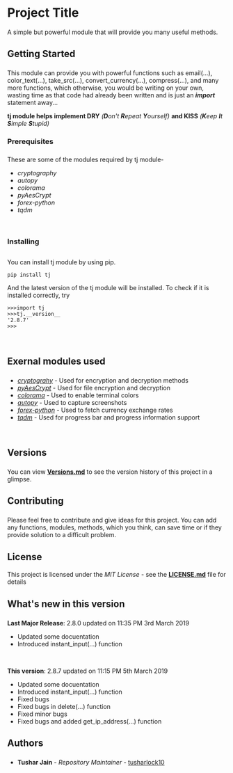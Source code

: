 # Project Title

A simple but powerful module that will provide you many useful methods.<br/>



## **Getting Started** <h3>
This module can provide you with powerful functions such as email(...), color_text(...),
take_src(...), convert_currency(...), compress(...), and many more functions, which otherwise,
you would be writing on your own, wasting time as that code had already been
written and is just an **_import_** statement away...

**tj module helps implement
DRY** _(**D**on't **R**epeat **Y**ourself)_
**and KISS** _(**K**eep **I**t **S**imple **S**tupid)_<br/>


### **Prerequisites**<h3>
These are some of the modules required by tj module-

* *cryptography*
* *autopy*
* *colorama*
* *pyAesCrypt*
* *forex-python*
* *tqdm*
<br/>


### **Installing**<h2>
You can install tj module by using pip.

```
pip install tj
```
And the latest version of the tj module will be installed.
To check if it is installed correctly, try
```
>>>import tj
>>>tj.__version__
'2.8.7'
>>>
```
<br/>


## **Exernal modules used**<h3>
* *[cryptograhy](https://pypi.org/project/cryptography/)* - Used for encryption and decryption methods
* *[pyAesCrypt](https://pypi.org/project/pyAesCrypt/)* - Used for file encryption and decryption
* *[colorama](https://pypi.org/project/colorama/)* - Used to enable terminal colors
* *[autopy](https://pypi.org/project/autopy/)* - Used to capture screenshots
* *[forex-python](https://pypi.org/project/forex-python/)* - Used to fetch currency exchange rates
* *[tqdm](https://pypi.org/project/tqdm/)* - Used for progress bar and progress information support
<br/>

## **Versions**<h3>
You can view **[Versions.md](Versions.md)** to see the version history of this project
in a glimpse.<br/>


## **Contributing**<h3>
Please feel free to contribute and give ideas for this project. You can add any
functions, modules, methods, which you think, can save time or if they provide
solution to a difficult problem.<br/>


## **License**<h4>
This project is licensed under the *MIT License* - see the **[LICENSE.md](LICENSE.md)** file for details<br/>


## **What's new in this version**<h3>
**Last Major Release**: 2.8.0 updated on 11:35 PM 3rd March 2019

* Updated some docuentation
* Introduced instant_input(...) function
<br/>

**This version**: 2.8.7 updated on 11:15 PM 5th March 2019

* Updated some docuentation
* Introduced instant_input(...) function
* Fixed bugs
* Fixed bugs in delete(...) function
* Fixed minor bugs
* Fixed bugs and added get_ip_address(...) function


## **Authors**<h3>

* **Tushar Jain** - *Repository Maintainer* - [tusharlock10](https://github.com/tusharlock10)
